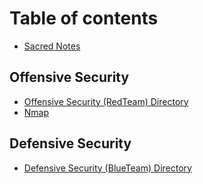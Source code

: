 # Table of contents

* [Sacred Notes](README.md)

## Offensive Security

* [Offensive Security (RedTeam) Directory](offensive-security/offensive-security-redteam-directory.md)
* [Nmap](offensive-security/nmap.md)

## Defensive Security

* [Defensive Security (BlueTeam) Directory](defensive-security/defensive-security-blueteam-directory.md)
